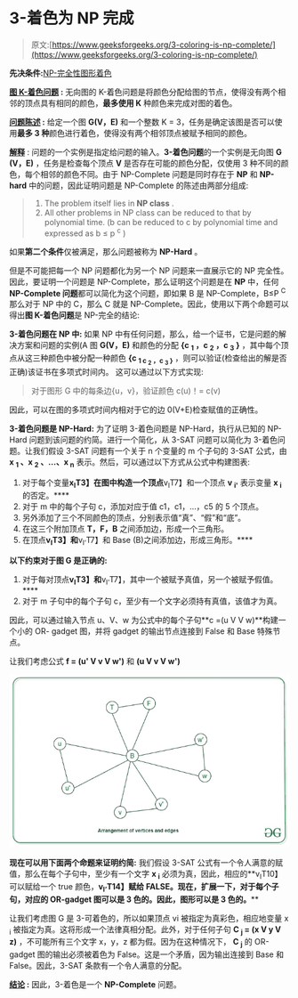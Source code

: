 # 3-着色为 NP 完成

> 原文:[https://www.geeksforgeeks.org/3-coloring-is-np-complete/](https://www.geeksforgeeks.org/3-coloring-is-np-complete/)

**先决条件:**[NP-完全性](https://www.geeksforgeeks.org/np-completeness-set-1/)[图形着色](https://www.geeksforgeeks.org/graph-coloring-applications/)

**<u>图 K-着色问题</u> :** 无向图的 K-着色问题是将颜色分配给图的节点，使得没有两个相邻的顶点具有相同的颜色，**最多使用 K** 种颜色来完成对图的着色。

**<u>问题陈述</u> :** 给定一个图 **G(V，E)** 和一个整数 K = 3，任务是确定该图是否可以使用**最多 3 种**颜色进行着色，使得没有两个相邻顶点被赋予相同的颜色。

**<u>解释</u>** :
问题的一个实例是指定给问题的输入。**3-着色问题**的一个实例是无向图 **G (V，E)** ，任务是检查每个顶点 **V** 是否存在可能的颜色分配，仅使用 3 种不同的颜色，每个相邻的颜色不同。由于 NP-Complete 问题是同时存在于 **NP** 和 **NP-hard** 中的问题，因此证明问题是 NP-Complete 的陈述由两部分组成:

> 1.  The problem itself lies in **NP class** .
> 2.  All other problems in NP class can be reduced to that by polynomial time. (b can be reduced to c by polynomial time and expressed as b ≤ p <sup>c</sup> )

如果**第二个条件**仅被满足，那么问题被称为 **NP-Hard** 。

但是不可能把每一个 NP 问题都化为另一个 NP 问题来一直展示它的 NP 完全性。因此，要证明一个问题是 NP-Complete，那么证明这个问题是在 **NP** 中，任何 **NP-Complete 问题**都可以简化为这个问题，即如果 B 是 NP-Complete，B≤P <sup>C</sup> 那么对于 NP 中的 C，那么 C 就是 NP-Complete。因此，使用以下两个命题可以得出**图 K-着色问题**是 NP-完全的结论:

**3-着色问题在 NP 中:**
如果 NP 中有任何问题，那么，给一个证书，它是问题的解决方案和问题的实例(A 图 **G(V，E)** 和颜色的分配 **{c <sub>1</sub> ，c <sub>2</sub> ，c <sub>3</sub> }** ，其中每个顶点从这三种颜色中被分配一种颜色 **{c <sub>1 c <sub>2</sub> ，c <sub>3</sub> }</sub>** ，则可以验证(检查给出的解是否正确)该证书在多项式时间内。 这可以通过以下方式实现:

> 对于图形 G 中的每条边{u，v}，验证颜色 c(u)！= c(v)

因此，可以在图的多项式时间内相对于它的边 0(V+E)检查赋值的正确性。

**3-着色问题是 NP-Hard:**
为了证明 3-着色问题是 NP-Hard，执行从已知的 NP-Hard 问题到该问题的约简。进行一个简化，从 3-SAT 问题可以简化为 3-着色问题。让我们假设 3-SAT 问题有一个关于 n 个变量的 m 个子句的 3-SAT 公式，由 **x <sub>1</sub> 、x <sub>2</sub> 、…、x <sub>n</sub>** 表示。然后，可以通过以下方式从公式中构建图表:

1.  对于每个变量**x<sub>I</sub>T3】在图中构造一个顶点**v<sub>I</sub>T7】和一个顶点 **v <sub>i'</sub>** 表示变量 **x <sub>i</sub>** 的否定。****
2.  对于 m 中的每个子句 c，添加对应于值 c1，c1，…，c5 的 5 个顶点。
3.  另外添加了三个不同颜色的顶点，分别表示值“真”、“假”和“底”。
4.  在这三个附加顶点 **T，F，B** 之间添加边，形成一个三角形。
5.  在顶点**v<sub>I</sub>T3】和**v<sub>I’</sub>T7】和 Base (B)之间添加边，形成三角形。****

**以下约束对于图 G 是正确的:**

1.  对于每对顶点**v<sub>I</sub>T3】和**v<sub>I’</sub>T7】，其中一个被赋予真值，另一个被赋予假值。****
2.  对于 m 子句中的每个子句 c，至少有一个文字必须持有真值，该值才为真。

因此，可以通过输入节点 u、V、w 为公式中的每个子句**c =(u V V w)**构建一个小的 OR- gadget 图，并将 gadget 的输出节点连接到 False 和 Base 特殊节点。

让我们考虑公式 **f = (u' V v V w')** 和 **(u V v V w')**

[![](img/91ed583a31e66c2205093ea691708066.png)](https://media.geeksforgeeks.org/wp-content/uploads/20200918133430/Gaph11.jpg)

**现在可以用下面两个命题来证明约简:**
我们假设 3-SAT 公式有一个令人满意的赋值，那么在每个子句中，至少有一个文字 **x <sub>i</sub>** 必须为真，因此，相应的**v<sub>I</sub>T10】可以赋给一个 true 颜色，**v<sub>I’</sub>T14】赋给 FALSE。现在，扩展一下，对于每个子句，对应的 OR-gadget 图可以是 3 色的。因此，图形可以是 3 色的。****

让我们考虑图 G 是 3-可着色的，所以如果顶点 vi 被指定为真彩色，相应地变量 x <sub>i</sub> 被指定为真。这将形成一个法律真相分配。此外，对于任何子句 **C <sub>j</sub> = (x V y V z)** ，不可能所有三个文字 x，y，z 都为假。因为在这种情况下， **C <sub>j</sub>** 的 OR-gadget 图的输出必须被着色为 False。这是一个矛盾，因为输出连接到 Base 和 False。因此，3-SAT 条款有一个令人满意的分配。

**<u>结论</u> :** 因此，3-着色是一个 **NP-Complete** 问题。